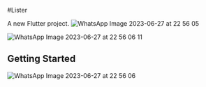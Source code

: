 #Lister

A new Flutter project.
![WhatsApp Image 2023-06-27 at 22 56 05](https://github.com/vishal-ahirwar/lister/assets/73791462/88166d85-fb71-4db6-8f95-7c41b8506bda)

![WhatsApp Image 2023-06-27 at 22 56 06 11](https://github.com/vishal-ahirwar/lister/assets/73791462/4a04d200-2de4-4b0d-8ecf-c16531e0eb6a)
## Getting Started
![WhatsApp Image 2023-06-27 at 22 56 06](https://github.com/vishal-ahirwar/lister/assets/73791462/2d315c6a-a0ef-4782-befd-7884d485f95a)
